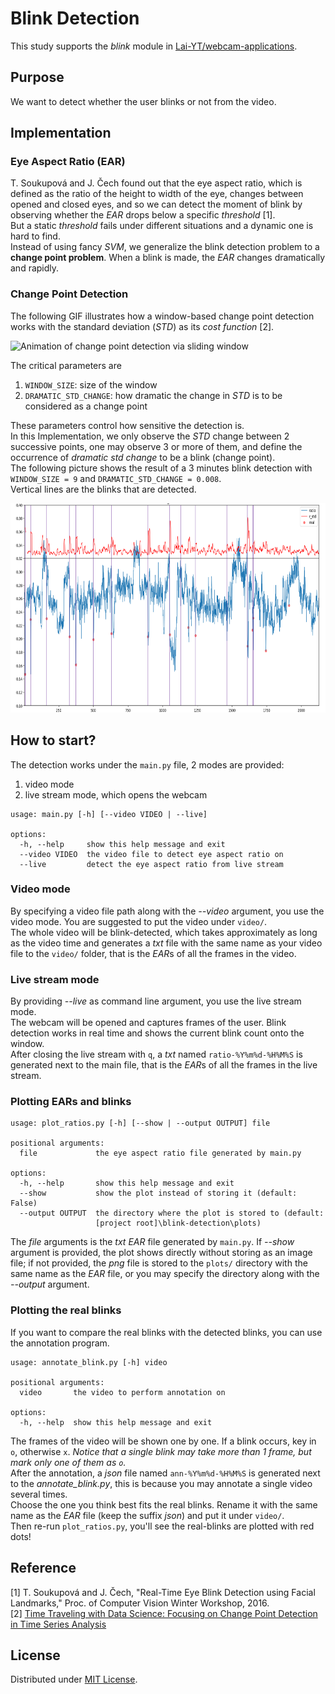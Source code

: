 # Blink Detection

This study supports the *blink* module in [Lai-YT/webcam-applications](https://github.com/Lai-YT/webcam-applications).

## Purpose

We want to detect whether the user blinks or not from the video.

## Implementation

### Eye Aspect Ratio (EAR)

T. Soukupová and J. Čech found out that the eye aspect ratio, which is defined
as the ratio of the height to width of the eye, changes between opened and
closed eyes, and so we can detect the moment of blink by observing whether the
*EAR* drops below a specific *threshold* [1]. \
But a static *threshold* fails under different situations and a dynamic one is
hard to find. \
Instead of using fancy *SVM*, we generalize the blink detection problem to a
**change point problem**. When a blink is made, the *EAR* changes dramatically and
rapidly.

### Change Point Detection

The following GIF illustrates how a window-based change point detection works
with the standard deviation (*STD*) as its *cost function* [2].

![Animation of change point detection via sliding window](https://www.iese.fraunhofer.de/blog/wp-content/uploads/2021/08/illustration_of_change_point_detectopn_via_sliding-window.gif)

The critical parameters are

1. `WINDOW_SIZE`: size of the window
1. `DRAMATIC_STD_CHANGE`: how dramatic the change in *STD* is to be considered
as a change point

These parameters control how sensitive the detection is. \
In this Implementation, we only observe the *STD* change between 2 successive
points, one may observe 3 or more of them, and define the occurrence of *dramatic std change* to be a blink (change point). \
The following picture shows the result of a 3 minutes blink detection with
`WINDOW_SIZE = 9` and `DRAMATIC_STD_CHANGE = 0.008`. \
Vertical lines are the blinks that are detected.

<img src="./blink_detection_with_change_point_detection.png" alt="blink detection with change point detection" width="700" height="335">

## How to start?

The detection works under the `main.py` file, 2 modes are provided:
1. video mode
2. live stream mode, which opens the webcam

```
usage: main.py [-h] [--video VIDEO | --live]

options:
  -h, --help     show this help message and exit
  --video VIDEO  the video file to detect eye aspect ratio on
  --live         detect the eye aspect ratio from live stream
```

### Video mode

By specifying a video file path along with the *--video* argument, you use the video mode. You are suggested to put the video under `video/`. \
The whole video will be blink-detected, which takes approximately as long as the
video time and generates a *txt* file with the same name as your video file to the
`video/` folder, that is the *EAR*s of all the frames in the video.

### Live stream mode

By providing *--live* as command line argument, you use the live stream mode. \
The webcam will be opened and captures frames of the user. Blink detection works
in real time and shows the current blink count onto the window. \
After closing the live stream with `q`, a *txt* named `ratio-%Y%m%d-%H%M%S` is generated next
to the main file, that is the *EAR*s of all the frames in the live stream.

### Plotting EARs and blinks

```
usage: plot_ratios.py [-h] [--show | --output OUTPUT] file

positional arguments:
  file             the eye aspect ratio file generated by main.py

options:
  -h, --help       show this help message and exit
  --show           show the plot instead of storing it (default: False)
  --output OUTPUT  the directory where the plot is stored to (default:
                   [project root]\blink-detection\plots)
```

The *file* arguments is the *txt* *EAR* file generated by `main.py`. If *--show*
argument is provided, the plot shows directly without storing as an image file;
if not provided, the *png* file is stored to the `plots/` directory with the same name as the *EAR* file, or you may specify the directory along with the *--output* argument.

### Plotting the real blinks

If you want to compare the real blinks with the detected blinks, you can use the
annotation program.

```
usage: annotate_blink.py [-h] video

positional arguments:
  video       the video to perform annotation on

options:
  -h, --help  show this help message and exit
```

The frames of the video will be shown one by one. If a blink occurs, key in
`o`, otherwise `x`. *Notice that a single blink may take more than 1 frame, but
mark only one of them as `o`.* \
After the annotation, a *json* file named `ann-%Y%m%d-%H%M%S` is generated next
to the *annotate_blink.py*, this is because you may annotate a single video
several times. \
Choose the one you think best fits the real blinks. Rename it with the same name
as the *EAR* file (keep the suffix *json*) and put it under `video/`. \
Then re-run `plot_ratios.py`, you'll see the real-blinks are plotted with red dots!

## Reference

[1] T. Soukupová and J. Čech, "Real-Time Eye Blink Detection using Facial Landmarks,"
Proc. of Computer Vision Winter Workshop, 2016. \
[2] [Time Traveling with Data Science: Focusing on Change Point Detection in Time Series Analysis](https://www.iese.fraunhofer.de/blog/change-point-detection/)

## License

Distributed under [MIT License](./LICENSE).
